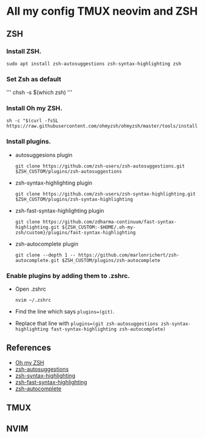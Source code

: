 # All my config TMUX neovim and ZSH
## ZSH
### Install ZSH.
```
sudo apt install zsh-autosuggestions zsh-syntax-highlighting zsh
```

### Set Zsh as default

'''
chsh -s $(which zsh)
'''

### Install Oh my ZSH.
```
sh -c "$(curl -fsSL https://raw.githubusercontent.com/ohmyzsh/ohmyzsh/master/tools/install.sh)"
```

### Install plugins.
 - autosuggesions plugin
 
	`git clone https://github.com/zsh-users/zsh-autosuggestions.git $ZSH_CUSTOM/plugins/zsh-autosuggestions`
	
 - zsh-syntax-highlighting plugin
 
	`git clone https://github.com/zsh-users/zsh-syntax-highlighting.git $ZSH_CUSTOM/plugins/zsh-syntax-highlighting`
	
 - zsh-fast-syntax-highlighting plugin
 
	`git clone https://github.com/zdharma-continuum/fast-syntax-highlighting.git ${ZSH_CUSTOM:-$HOME/.oh-my-zsh/custom}/plugins/fast-syntax-highlighting`
	
 - zsh-autocomplete plugin
	
	`git clone --depth 1 -- https://github.com/marlonrichert/zsh-autocomplete.git $ZSH_CUSTOM/plugins/zsh-autocomplete`
	
### Enable plugins by adding them to .zshrc.
 - Open .zshrc
	
	`nvim ~/.zshrc`
	
 -  Find the line which says `plugins=(git)`.
	
 -  Replace that line with
	`plugins=(git zsh-autosuggestions zsh-syntax-highlighting fast-syntax-highlighting zsh-autocomplete)`
	
## References

 - [Oh my ZSH](https://github.com/ohmyzsh/ohmyzsh)
 - [zsh-autosuggestions](https://github.com/zsh-users/zsh-autosuggestions)
 - [zsh-syntax-highlighting](https://github.com/zsh-users/zsh-syntax-highlighting)
 - [zsh-fast-syntax-highlighting](https://github.com/zdharma/fast-syntax-highlighting)
 - [zsh-autocomplete](https://github.com/marlonrichert/zsh-autocomplete)
## TMUX

## NVIM


